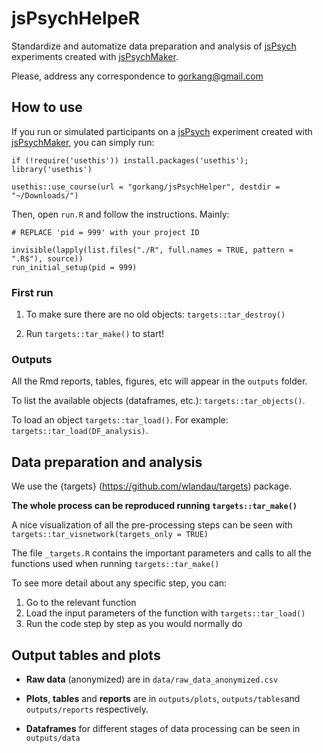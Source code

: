 # jsPsychHelpeR

Standardize and automatize data preparation and analysis of [jsPsych](https://www.jspsych.org/) experiments created with [jsPsychMaker](https://github.com/gorkang/jsPsychMaker).

Please, address any correspondence to [gorkang\@gmail.com](mailto:gorkang@gmail.com)


## How to use

If you run or simulated participants on a [jsPsych](https://www.jspsych.org/) experiment created with [jsPsychMaker](https://github.com/gorkang/jsPsychMaker), you can simply run:

```
if (!require('usethis')) install.packages('usethis'); library('usethis')

usethis::use_course(url = "gorkang/jsPsychHelper", destdir = "~/Downloads/")
```
  
  
Then, open `run.R` and follow the instructions. Mainly:  

```
# REPLACE 'pid = 999' with your project ID

invisible(lapply(list.files("./R", full.names = TRUE, pattern = ".R$"), source))
run_initial_setup(pid = 999) 
```


### First run

1. To make sure there are no old objects: `targets::tar_destroy()`

2. Run `targets::tar_make()` to start!


### Outputs

All the Rmd reports, tables, figures, etc will appear in the `outputs` folder.  

To list the available objects (dataframes, etc.): `targets::tar_objects()`.  

To load an object `targets::tar_load()`. For example: `targets::tar_load(DF_analysis)`.  

  


## Data preparation and analysis

We use the {targets} (<https://github.com/wlandau/targets>) package.

**The whole process can be reproduced running `targets::tar_make()`**

A nice visualization of all the pre-processing steps can be seen with `targets::tar_visnetwork(targets_only = TRUE)`

The file `_targets.R` contains the important parameters and calls to all the functions used when running `targets::tar_make()`

To see more detail about any specific step, you can:

1.  Go to the relevant function
2.  Load the input parameters of the function with `targets::tar_load()`
3.  Run the code step by step as you would normally do

## Output tables and plots

-   **Raw data** (anonymized) are in `data/raw_data_anonymized.csv`

-   **Plots**, **tables** and **reports** are in `outputs/plots`, `outputs/tables`and `outputs/reports` respectively.

-   **Dataframes** for different stages of data processing can be seen in `outputs/data`
